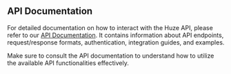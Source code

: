 ## API Documentation

For detailed documentation on how to interact with the Huze API, please refer to our [API Documentation](https://c23-ps404-huze-bangkit.github.io/api-docs/). It contains information about API endpoints, request/response formats, authentication, integration guides, and examples.

Make sure to consult the API documentation to understand how to utilize the available API functionalities effectively.
